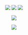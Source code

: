 <html>
  <body>
    <p align="center">
<img src="https://ukusyaoi.neocities.org/github/9teen.png"> <img src="https://ukusyaoi.neocities.org/github/shehim.png"> <img src="https://ukusyaoi.neocities.org/github/turkish.png">
       <p align="center">
<img src="https://ukusyaoi.neocities.org/github/fujodangboy.png">
<p align="center">
<img src="https://ukusyaoi.neocities.org/github/se%E3%81%A8rin.jpeg">
  <p align="center">
    </body>
</html>
